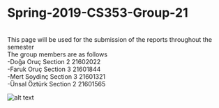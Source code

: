 # Spring-2019-CS353-Group-21
<br />This page will be used for the submission of the reports throughout the semester<br />The group members are as follows<br />-Doğa Oru&ccedil; Section 2 21602022<br />-Faruk Oru&ccedil; Section 3 21601844<br />-Mert Soydin&ccedil; Section 3 21601321<br />-&Uuml;nsal &Ouml;zt&uuml;rk Section 2 21601565</p>

![alt text](https://i.imgur.com/NAgkbVf.png)

